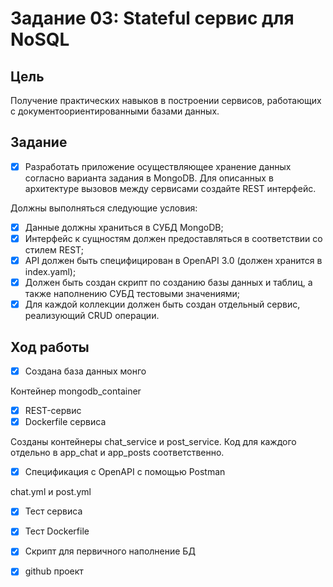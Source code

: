 # Задание 03: Stateful сервис для NoSQL
## Цель
Получение практических навыков в построении сервисов, работающих с документоориентированными базами данных.
## Задание
- [x] Разработать приложение осуществляющее хранение данных согласно варианта задания в MongoDB. Для описанных в архитектуре вызовов между сервисами создайте REST интерфейс.



Должны выполняться следующие условия:

- [x] Данные должны храниться в СУБД MongoDB;
- [x] Интерфейс к сущностям должен предоставляться в соответствии со стилем REST;
- [x] API должен быть специфицирован в OpenAPI 3.0 (должен хранится в index.yaml);
- [x] Должен быть создан скрипт по созданию базы данных и таблиц, а также
наполнению СУБД тестовыми значениями;
- [x] Для каждой коллекции должен быть создан отдельный сервис, реализующий
CRUD операции.

## Ход работы
- [x] Создана база данных монго

Контейнер mongodb_container

- [x] REST-сервис
- [x] Dockerfile сервиса

Созданы контейнеры chat_service и post_service. Код для каждого отдельно в app_chat и app_posts соответственно.

- [x] Cпецификация с OpenAPI с помощью Postman

chat.yml и post.yml

- [x] Тест сервиса

- [x] Тест Dockerfile
- [x] Cкрипт для первичного наполнение БД
- [x] github проект